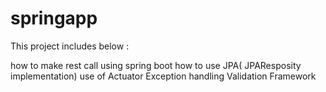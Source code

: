 # springapp
This project includes below :

how to make rest call using spring boot
how to use JPA( JPAResposity implementation)
use of Actuator
Exception handling
Validation Framework
